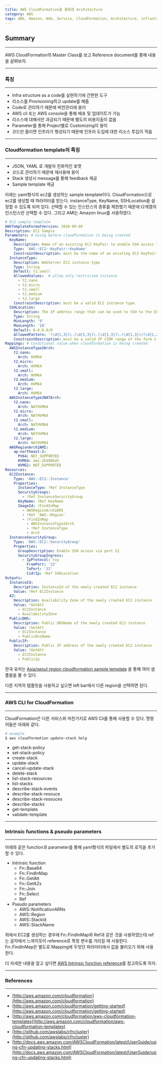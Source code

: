 ```yaml
---
title: AWS CloudFormation을 활용한 Architecture
category: AWS
tags: AWS, Amazon, Web, Service, CloudFormation, Architecture, infrastructure, CloudFormation, 이란, 활용, 시작하기
---
```


## Summary
---
 AWS CloudFormation의 Master Class를 보고 Reference document를 통해 내용을 살펴보자.

---
### 특징
---

- Infra structure as a code를 실현하기에 간편한 도구
- 리소스를 Provisioning하고 update를 해줌
- Code로 관리하기 때문에 버전관리에 용이
- AWS cli 또는 AWS console을 통해 배포 및 업데이트가 가능
- 리소스에 대해서만 과금되기 때문에 별도의 비용지출이 없음
- Parameter를 통해 Project별로 Customizing이 용이
- 코드만 올리면 인프라가 형성되기 때문에 인프라 도입에 대한 리소스 투입이 적음

<!-- ---
### Agenda
---

- Creating Templates
- Using a Template to Create and Manage a Stack
- Working with the CloudFormation API
- Working with AWS Resources
- Bootstrapping Applications and Handing Updates -->

---
### Cloudformation template의 특징
---

- JSON, YAML 로 개발자 친화적인 포맷
- 코드로 관리하기 때문에 재사용에 용이
- Stack 생성시 message를 통해 feedback 제공
- Sample template 제공

아래는 yaml형식의 ec2를 생성하는 sample template이다. CloudFormation으로 ec2를 생성할 때 파라미터를 받는다.
instanceType, KeyName, SSHLocation을 설정할 수 있도록 되어 있다.
선택할 수 있는 인스턴스의 종류를 제한했기 때문에 t2계열의 인스턴스만 선택할 수 있다. 그리고 AMI는 Amazon linux를 사용하였다.

```yaml
# EC2 sample template
AWSTemplateFormatVersion: 2010-09-09
Description: EC2 Sample
Parameters: # Using before cloudformation is being created
  KeyName:
    Description: Name of an existing EC2 KeyPair to enable SSH access to the instance. Recommend use only office IP.
    Type: 'AWS::EC2::KeyPair::KeyName'
    ConstraintDescription: must be the name of an existing EC2 KeyPair.
  InstanceType:
    Description: WebServer EC2 instance type
    Type: String
    Default: t2.small
    AllowedValues:  # allow only restricted instance
      - t2.nano
      - t2.micro
      - t2.small
      - t2.medium
      - t2.large
    ConstraintDescription: must be a valid EC2 instance type.
  SSHLocation:
    Description: The IP address range that can be used to SSH to the EC2 instances
    Type: String
    MinLength: '9'
    MaxLength: '18'
    Default: 0.0.0.0/0
    AllowedPattern: '(\d{1,3})\.(\d{1,3})\.(\d{1,3})\.(\d{1,3})/(\d{1,2})'
    ConstraintDescription: must be a valid IP CIDR range of the form x.x.x.x/x.
Mappings: # Conditional value when cloudformation is being created
  AWSInstanceType2Arch:
    t2.nano:
      Arch: HVM64
    t2.micro:
      Arch: HVM64
    t2.small:
      Arch: HVM64
    t2.medium:
      Arch: HVM64
    t2.large:
      Arch: HVM64
  AWSInstanceType2NATArch:
    t2.nano:
      Arch: NATHVM64
    t2.micro:
      Arch: NATHVM64
    t2.small:
      Arch: NATHVM64
    t2.medium:
      Arch: NATHVM64
    t2.large:
      Arch: NATHVM64
  AWSRegionArch2AMI:
    ap-northeast-2:
      PV64: NOT_SUPPORTED
      HVM64: ami-2b408b45
      HVMG2: NOT_SUPPORTED
Resources:
  EC2Instance:
    Type: 'AWS::EC2::Instance'
    Properties:
      InstanceType: !Ref InstanceType
      SecurityGroups:
        - !Ref InstanceSecurityGroup
      KeyName: !Ref KeyName
      ImageId: !FindInMap 
        - AWSRegionArch2AMI
        - !Ref 'AWS::Region'
        - !FindInMap 
          - AWSInstanceType2Arch
          - !Ref InstanceType
          - Arch
  InstanceSecurityGroup:
    Type: 'AWS::EC2::SecurityGroup'
    Properties:
      GroupDescription: Enable SSH access via port 22
      SecurityGroupIngress:
        - IpProtocol: tcp
          FromPort: '22'
          ToPort: '22'
          CidrIp: !Ref SSHLocation
Outputs:
  InstanceId:
    Description: InstanceId of the newly created EC2 instance
    Value: !Ref EC2Instance
  AZ:
    Description: Availability Zone of the newly created EC2 instance
    Value: !GetAtt 
      - EC2Instance
      - AvailabilityZone
  PublicDNS:
    Description: Public DNSName of the newly created EC2 instance
    Value: !GetAtt 
      - EC2Instance
      - PublicDnsName
  PublicIP:
    Description: Public IP address of the newly created EC2 instance
    Value: !GetAtt 
      - EC2Instance
      - PublicIp

```

한국 유저는 [Asia/seoul region cloudformation sample template](http://docs.aws.amazon.com/AWSCloudFormation/latest/UserGuide/sample-templates-services-ap-northeast-2.html#w2ab2c23c22c13c13)
을 통해 여러 샘플들을 볼 수 있다.

다른 지역의 템플릿을 사용하고 싶으면 left bar에서 다른 region을 선택하면 된다.

---
### AWS CLI for CloudFormation
---

CloudFormation은 다른 서비스와 마찬가지로 AWS Cli를 통해 사용할 수 있다.
명령어들은 아래와 같다.

```bash
# example
$ aws cloudformation update-stack help
```
- get-stack-policy
- set-stack-policy
- create-stack
- update-stack
- cancel-update-stack
- delete-stack
- list-stack-resources
- list-stacks
- describe-stack-events
- describe-stack-resouce
- describe-stack-resouces
- describe-stacks
- get-template
- validate-template

---
### Intrinsic functions & pseudo parameters
---

아래와 같은 function과 parameter를 통해 yaml형식의 파일에서 별도의 로직을 추가할 수 있다.

- Intrinsic function
  - Fn::Base64
  - Fn::FindInMap
  - Fn::GetAtt
  - Fn::GetAZs
  - Fn::Join
  - Fn::Select
  - Ref
- Pseudo parameters
  - AWS::NotificationARNs
  - AWS::Region
  - AWS::StackId
  - AWS::StackName

위에서 EC2를 생성하는 경우에 Fn::FindInMap와 Ref과 같은 것을 사용하였는데 ref는 글자에서 느껴지듯이 reference로 특정 변수를 가리킬 때 사용한다.
Fn::FindInMap은 별도로 Mapping에 두엇던 파라미터에서 값을 불러오기 위해 사용한다.

더 자세한 내용을 알고 싶다면 [AWS Intrinsic function reference](docs.aws.amazon.com/AWSCloudFormation/latest/UserGuide/intrinsic-function-reference.html)를 참고하도록 하자.

<!-- ---
### 인프라 자동 배포를 위한 AWS CloudFormation 고급 활용법 - 박철수 솔루션즈 아키텍트 AWS Korea
---
- [https://www.youtube.com/watch?v=DpkB38n7Yv4](https://www.youtube.com/watch?v=DpkB38n7Yv4)

- 특징
  - 사용자 인프라용 템플릿 생성
  - 코드처럼 버전 관리 / 코드 검토 / 템플릿 업데이트
  - 종속성 요구에 기반하여 AWS 리소스 제공
  - 개발, CI/CD 및 관리 도구와 통합
  - 추가적인 비용 없음
- 주요 기능
  - JSON 또는 YAML로 템플릿 작성
  - 변경 집합(change set)를 사용하여 변경 내용 미리 보기
  - 내보내기(export)로 크로스-스택 참조 가능
  - 스택을 위한 CD workflow
- 구문 개선

- CloudFormation 디자이너 YAML 지원
  - 템플릿 리소스 시각화
  - 드래그-앤-드롭 제스처로 템플릿 수정
  - 샘플 템플릿 사용자 정의
  - YAML 템플릿 지원

- CloudFormation 변경 집합(change set)
  - 스택을 생성하거나 업데이트하기 전에 CloudFormation이 사용자를 대신하여 수행할 액션 집합을 미리 보여줌
  - Change set은 어떤 리소스가 생성, 업데이트 또는 대체될지 보여주며, 이를 통해서 기대하는 작업만 실행할 수 있음
  - 순서
    - 원본스택
      1. 변경 집합(change set) 생성
    - 변경 집합 (change set)
      2. 변경 집합 보기
    - 변경 집합(change set)
      3. 변경 집합 실행
    - AWS CloudFormation이 스택 업데이트

- 크로스-스택 참조(Cross-Stack Reference)
  - 독립적인 스택간에 정보 공유 가능
  - 스택 출력값(Output)을 내보내기(Export)하면, 동일 계정 및 리전내의 다른 스택에서 내보낸 값을 가져올 수 있음

- 내포된 스택 (Nested stack)
  - 모든 아키텍쳐를 하나의 템플릿에 넣어서 관리하지 않고 별도로 분리해서 관리하는 스택
  - 자주 사용되는 리소스가 있는 템플릿들을 작성하고 재사용
  - 구조
    - Parent Template(Application)
      - Child nested template (Network Resources)
      - Child nested template (ECS Service)


- 파이프라인에 대한 변경을 모델링, 프로비저닝 및 관리하기 위해 CloudFormation 사용
- AWS CodePipeline 
  - 빠르고 신뢰성 있는 애플리케이션 및 인프라 업데이트를 위한 지속적 전달 서비스
  - 코드 변경이 있을 때마다 빌드, 테스트 및 배포
  - CloudFormation이 CodePipeline에 built in 되어 있다.(Action mode > Create or update a stack)
  - 단계
    - 소스
      - CloudFormation 템플릿을 위한 소스 단계
      - AWS CodeCommit, S3 및 Github와 같은 저장소와 연동
    - 테스트
      - 실행하기 앞서 CloudFormation의 Change Set을 사용하여 배포 검증
    - 배포
      - 스택 또는 변경 집합을 생성, 업데이트 및 삭제
  - 파이프라인 모델링
    - 네트워크 리소스 파이프라인
      - 자신의 영역마다 네트워크 리소스를 별도로 관리
      - 샌드 박스와 프로덕션 네트워크 환경을 반영하고 따로 관리
      - 순서
        - Source repository
        - 샌드박스/ 개발 환경을 위한 네트워킹 리소스
        - 개별 스택, 종속성을 고려한 순서
        - 프로덕션 환경의 변경을 미리보기 위한 변경집합
        - 변경이 프로덕션에 적용되기 전에 수동 승인
        - 프로덕션에 변경 적용
    - 어플리케이션 파이프라인
      - 애플리케이션과 인프라 코드에서 더 자주 반복
      - 개발환경에서 새 버전을 시작해보고 프로덕션에서 실행
      - 순서
        - 새 버전이 게시되는 즉시 실행되는 파이프라인
        - 테스트를 실행하고, 완료되면 개발 환경을 제거. 사용하지 않는 인스턴스에 대한 요금이 부과되지 않음
        - 리소스 수정 또는 교체가 예상대로 이루어지는지 검토
        - 프로덕션에 변경사항을 지속적으로 전달
  - CloudFormation을 이용하여 파이프라인 생성 및 관리
    - 파이프라인을 성정하기 위한 CloudFormation 템플릿
      - 파이프라인 artifacts s3 bucket
      - 파이프라인 알림 SNS 이메일 알림
      - 파이프라인
      - IAM role 지정
        - 별도로 크로스-스택 참조를 사용해서 별도의 스택 안에서 IAM 리소스 프로비저닝 가능.
      
   -->

    

---
### References
---

- [http://aws.amazon.com/cloudformation](http://aws.amazon.com/cloudformation)
- [http://aws.amazon.com/cloudformation/getting-started](http://aws.amazon.com/cloudformation/getting-started)
- [http://aws.amazon.com/cloudformation/aws-cloudformation-templates](http://aws.amazon.com/cloudformation/aws-cloudformation-templates)
- [http://github.com/awslabs/cfncluster](http://github.com/awslabs/cfncluster)
- [http://docs.aws.amazon.com/AWSCloudFormation/latest/UserGuide/using-cfn-updating-stacks.html](http://docs.aws.amazon.com/AWSCloudFormation/latest/UserGuide/using-cfn-updating-stacks.html)